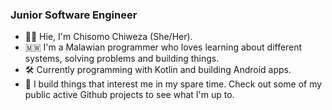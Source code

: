 ### Junior Software Engineer

- 👋&#127997;  Hie, I'm Chisomo Chiweza (She/Her).
- 🇲🇼  I'm a Malawian programmer who loves learning about different systems, solving problems and building things.
- 🛠️ Currently programming with Kotlin and building Android apps. 
- 🌱  I build things that interest me in my spare time. Check out some of my public active Github projects to see what I'm up to. 
